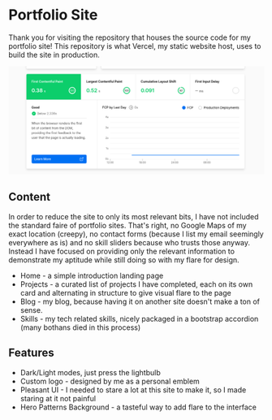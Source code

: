 # Portfolio Site

Thank you for visiting the repository that houses the source code for my portfolio site! This repository is what Vercel, my static website host, uses to build the site in production.

![Lighthouse Scores](./lighthouse-portfolio.png)

## Content

In order to reduce the site to only its most relevant bits, I have not included the standard faire of portfolio sites. That's right, no Google Maps of my exact location (creepy), no contact forms (because I list my email seemingly everywhere as is) and no skill sliders because who trusts those anyway. Instead I have focused on providing only the relevant information to demonstrate my aptitude while still doing so with my flare for design.

- Home - a simple introduction landing page
- Projects - a curated list of projects I have completed, each on its own card and alternating in structure to give visual flare to the page
- Blog - my blog, because having it on another site doesn't make a ton of sense.
- Skills - my tech related skills, nicely packaged in a bootstrap accordion (many bothans died in this process)

## Features

- Dark/Light modes, just press the lightbulb
- Custom logo - designed by me as a personal emblem
- Pleasant UI - I needed to stare a lot at this site to make it, so I made staring at it not painful
- Hero Patterns Background - a tasteful way to add flare to the interface
